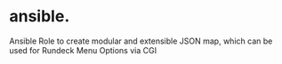 # ansible.
Ansible Role to create modular and extensible JSON map, which can be used for Rundeck Menu Options via CGI
